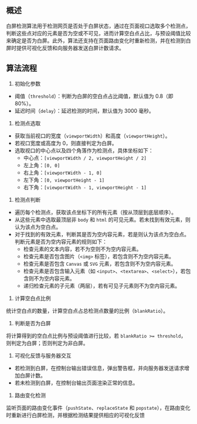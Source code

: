 ## 概述

白屏检测算法用于检测网页是否处于白屏状态，通过在页面视口选取多个检测点，判断这些点对应的元素是否为空或不可见，进而计算空白点占比，与预设阈值比较来确定是否为白屏。此外，算法还支持在页面路由变化时重新检测，并在检测到白屏时提供可视化反馈和向服务器发送白屏计数请求。

## 算法流程

1. 初始化参数

- 阈值（`threshold`）：判断为白屏的空白点占比阈值，默认值为 0.8（即 80%）。
- 延迟时间（`delay`）：延迟检测的时间，默认值为 3000 毫秒。

1. 检测点选取

- 获取当前视口的宽度（`viewportWidth`）和高度（`viewportHeight`）。
- 若视口宽度或高度为 0，则直接判定为白屏。
- 选取视口的中心点以及四个角落作为检测点，具体坐标如下：
  - 中心点：`[viewportWidth / 2, viewportHeight / 2]`
  - 左上角：`[0, 0]`
  - 右上角：`[viewportWidth - 1, 0]`
  - 左下角：`[0, viewportHeight - 1]`
  - 右下角：`[viewportWidth - 1, viewportHeight - 1]`

1. 检测点判断

- 遍历每个检测点，获取该点坐标下的所有元素（按从顶层到底层顺序）。
- 从这些元素中选取最顶层非 `body` 和 `html` 的可见元素。若未找到有效元素，则认为该点为空白点。
- 对于找到的有效元素，判断其是否为空内容元素，若是则认为该点为空白点。判断元素是否为空内容元素的规则如下：
  - 检查元素的文本内容，若不为空则不为空内容元素。
  - 检查元素是否包含图片（`<img>` 标签），若包含则不为空内容元素。
  - 检查元素是否包含 `Canvas` 或 `SVG` 元素，若包含则不为空内容元素。
  - 检查元素是否包含输入元素（如 `<input>`、`<textarea>`、`<select>`），若包含则不为空内容元素。
  - 递归检查元素的子元素（两层），若有可见子元素则不为空内容元素。

1. 计算空白点比例

统计空白点的数量，计算空白点占总检测点数量的比例（`blankRatio`）。

1. 判断是否为白屏

将计算得到的空白点比例与预设阈值进行比较，若 `blankRatio >= threshold`，则判定为白屏；否则判定为非白屏。

1. 可视化反馈与服务器交互

- 若检测到白屏，在控制台输出错误信息，弹出警告框，并向服务器发送请求增加白屏计数。
- 若未检测到白屏，在控制台输出页面渲染正常的信息。

1. 路由变化检测

监听页面的路由变化事件（`pushState`、`replaceState` 和 `popstate`），在路由变化时重新进行白屏检测，并根据检测结果提供相应的可视化反馈